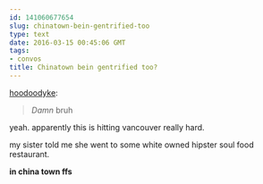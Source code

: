 ```yaml
---
id: 141060677654
slug: chinatown-bein-gentrified-too
type: text
date: 2016-03-15 00:45:06 GMT
tags:
- convos
title: Chinatown bein gentrified too?
---
```

<p><a class="tumblr_blog" href="http://hoodoodyke.tumblr.com/post/141059593359">hoodoodyke</a>:</p>
<blockquote>
<p><i>Damn</i> bruh</p>
</blockquote>

yeah. apparently this is hitting vancouver really hard.

my sister told me she went to some white owned hipster soul food restaurant.

**in china town ffs**